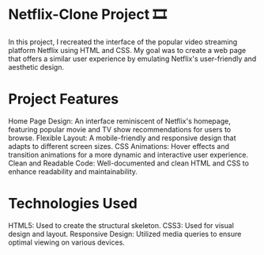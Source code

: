# Netflix-Clone Project 🎞️
In this project, I recreated the interface of the popular video streaming platform Netflix using HTML and CSS. My goal was to create a web page that offers a similar user experience by emulating Netflix's user-friendly and aesthetic design.

# Project Features

Home Page Design: An interface reminiscent of Netflix's homepage, featuring popular movie and TV show recommendations for users to browse.
Flexible Layout: A mobile-friendly and responsive design that adapts to different screen sizes.
CSS Animations: Hover effects and transition animations for a more dynamic and interactive user experience.
Clean and Readable Code: Well-documented and clean HTML and CSS to enhance readability and maintainability.

# Technologies Used
HTML5: Used to create the structural skeleton.
CSS3: Used for visual design and layout.
Responsive Design: Utilized media queries to ensure optimal viewing on various devices.

